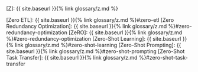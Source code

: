 [Z]: {{ site.baseurl }}{% link glossary/z.md %}

[Zero ETL]: {{ site.baseurl }}{% link glossary/z.md %}#zero-etl
[Zero Redundancy Optimization]: {{ site.baseurl }}{% link glossary/z.md %}#zero-redundancy-optimization
[ZeRO]: {{ site.baseurl }}{% link glossary/z.md %}#zero-redundancy-optimization
[Zero-Shot Learning]: {{ site.baseurl }}{% link glossary/z.md %}#zero-shot-learning
[Zero-Shot Prompting]: {{ site.baseurl }}{% link glossary/z.md %}#zero-shot-prompting
[Zero-Shot Task Transfer]: {{ site.baseurl }}{% link glossary/z.md %}#zero-shot-task-transfer
